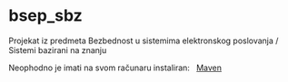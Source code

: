 # bsep_sbz
Projekat iz predmeta Bezbednost u sistemima elektronskog poslovanja / Sistemi bazirani na znanju

Neophodno je imati na svom računaru instaliran: &nbsp; <a href="https://maven.apache.org/">Maven</a>
